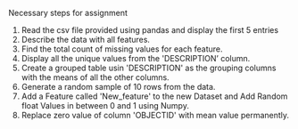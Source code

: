 Necessary steps for assignment
1. Read the csv file provided using pandas and display the first 5 entries 
2. Describe the data with all features. 
3. Find the total count of missing values for each feature. 
4. Display all the unique values from the 'DESCRIPTION’ column. 
5. Create a grouped table usin 'DESCRIPTION' as the grouping columns with the means of all the other columns. 
6. Generate a random sample of 10 rows from the data. 
7. Add a Feature called 'New_feature' to the new Dataset and Add Random float Values in between 0 and 1 using Numpy. 
8. Replace zero value of column 'OBJECTID' with mean value permanently.
